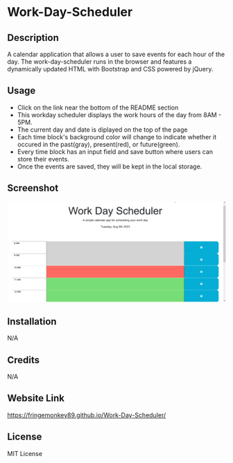 # Work-Day-Scheduler

## Description
A calendar application that allows a user to save events for each hour of the day. The work-day-scheduler runs in the browser and features a dynamically updated HTML  with Bootstrap and CSS powered by jQuery.

## Usage
- Click on the link near the bottom of the README section
- This workday scheduler displays the work hours of the day from 8AM - 5PM.
- The current day and date is diplayed on the top of the page
- Each time block's background color will change to indicate whether it occured in the past(gray), present(red), or future(green).
- Every time block has an input field and save button where users can store their events.
- Once the events are saved, they will be kept in the local storage.
   
## Screenshot

![](./Assets/screenshot1.png)

## Installation
   N/A

## Credits
   N/A

## Website Link
   https://fringemonkey89.github.io/Work-Day-Scheduler/

## License
 MIT License

